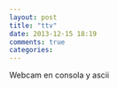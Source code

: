```yaml
---
layout: post
title: "ttv"
date: 2013-12-15 18:19
comments: true
categories: 
---
```

Webcam en consola y ascii

